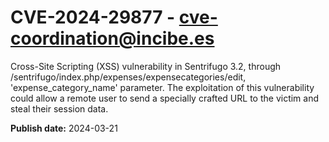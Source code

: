 # CVE-2024-29877 - cve-coordination@incibe.es

Cross-Site Scripting (XSS) vulnerability in Sentrifugo 3.2, through   /sentrifugo/index.php/expenses/expensecategories/edit, 'expense_category_name' parameter. The exploitation of this vulnerability could allow  a remote user to send a specially crafted URL to the victim and steal their session data.


**Publish date:** 2024-03-21
